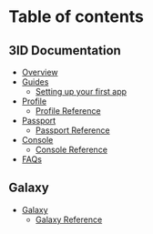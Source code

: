 # Table of contents

## 3ID Documentation

* [Overview](3id/overview/index.md)
* [Guides](3id/guides/index.md)
  * [Setting up your first app](3id/guides/app-setup.md)
* [Profile](3id/profile/index.md)
  * [Profile Reference](3id/profile/index.md)
* [Passport](3id/passport/index.md)
  * [Passport Reference](3id/passport/index.md)
* [Console](3id/console/index.md)
  * [Console Reference](3id/console/index.md)
* [FAQs](3id/faq/index.md)

## Galaxy

* [Galaxy](3id/galaxy/index.md)
  * [Galaxy Reference](3id/galaxy/index.md)

<!--
## Use headings to create page groups like this one​

* [First page's title](use-headings-to-create-page-groups-like-this-one/first-pages-title/README.md)
  * [Some child page](use-headings-to-create-page-groups-like-this-one/first-pages-title/some-child-page.md)
  * [Some other child page](use-headings-to-create-page-groups-like-this-one/first-pages-title/some-other-child-page.md)
* [Second page's title](use-headings-to-create-page-groups-like-this-one/second-pages-title/README.md)
  * [Some child page](use-headings-to-create-page-groups-like-this-one/second-pages-title/some-child-page.md)
  * [Some other child page](use-headings-to-create-page-groups-like-this-one/second-pages-title/some-other-child-page.md)

## A second-page group​

* [Yet another page](a-second-page-group/yet-another-page.md)
-->
